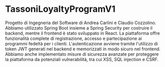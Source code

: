 # TassoniLoyaltyProgramV1

Progetto di Ingegneria del Software di Andrea Carlini e Claudio Cozzolino. Abbiamo utilizzato Spring Boot insieme a Spring Security per costruire il backend, mentre il frontend è stato sviluppato in React. La piattaforma offre funzionalità complete di registrazione, accesso e partecipazione ai programmi fedeltà per i clienti. L'autenticazione avviene tramite l'utilizzo di token JWT generati nel backend e memorizzati in modo sicuro nel frontend. Abbiamo anche implementato misure di sicurezza avanzate per proteggere la piattaforma da potenziali vulnerabilità, tra cui XSS, SQL injection e CSRF.
